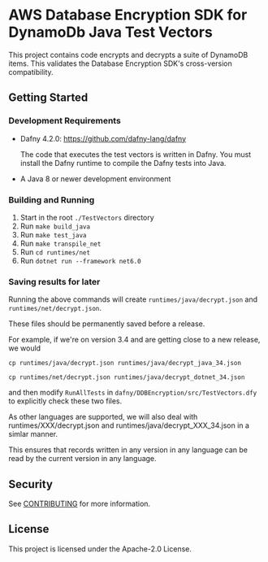 # AWS Database Encryption SDK for DynamoDb Java Test Vectors

This project contains code encrypts and decrypts a suite of DynamoDB items.
This validates the Database Encryption SDK's cross-version compatibility.

## Getting Started

### Development Requirements

* Dafny 4.2.0: https://github.com/dafny-lang/dafny
  
  The code that executes the test vectors is written in Dafny. 
  You must install the Dafny runtime to compile the Dafny tests into Java.
* A Java 8 or newer development environment

### Building and Running

1. Start in the root `./TestVectors` directory
2. Run `make build_java`
3. Run `make test_java`
4. Run `make transpile_net`
5. Run `cd runtimes/net`
6. Run `dotnet run --framework net6.0`

### Saving results for later

Running the above commands will create `runtimes/java/decrypt.json` and `runtimes/net/decrypt.json`.

These files should be permanently saved before a release.

For example, if we're on version 3.4 and are getting close to a new release, we would

`cp runtimes/java/decrypt.json runtimes/java/decrypt_java_34.json`

`cp runtimes/net/decrypt.json runtimes/java/decrypt_dotnet_34.json`

and then modify `RunAllTests` in `dafny/DDBEncryption/src/TestVectors.dfy` to explicitly check these two files.

As other languages are supported, we will also deal with runtimes/XXX/decrypt.json and runtimes/java/decrypt_XXX_34.json
in a simlar manner.

This ensures that records written in any version in any language can be read by the current version in any language.

## Security

See [CONTRIBUTING](CONTRIBUTING.md#security-issue-notifications) for more information.

## License

This project is licensed under the Apache-2.0 License.

